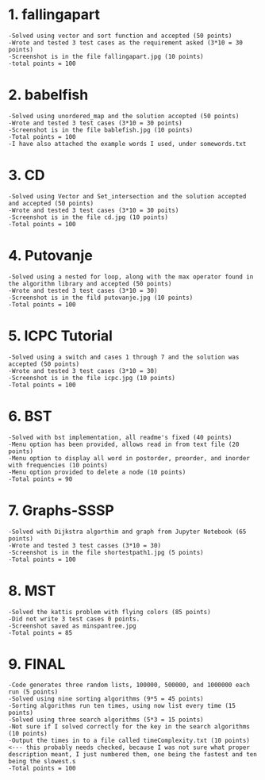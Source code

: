 # 1. fallingapart
    -Solved using vector and sort function and accepted (50 points)
    -Wrote and tested 3 test cases as the requirement asked (3*10 = 30 points)
    -Screenshot is in the file fallingapart.jpg (10 points)
    -total points = 100
# 2. babelfish
    -Solved using unordered_map and the solution accepted (50 points)
    -Wrote and tested 3 test cases (3*10 = 30 points)
    -Screenshot is in the file bablefish.jpg (10 points)
    -Total points = 100
    -I have also attached the example words I used, under somewords.txt
# 3. CD
    -Solved using Vector and Set_intersection and the solution accepted and accepted (50 points)
    -Wrote and tested 3 test cases (3*10 = 30 poits)
    -Screenshot is in the file cd.jpg (10 points)
    -Total points = 100
# 4. Putovanje
    -Solved using a nested for loop, along with the max operator found in the algorithm library and accepted (50 points)
    -Wrote and tested 3 test cases (3*10 = 30)
    -Screenshot is in the fild putovanje.jpg (10 points)
    -Total points = 100
# 5. ICPC Tutorial
    -Solved using a switch and cases 1 through 7 and the solution was accepted (50 points)
    -Wrote and tested 3 test cases (3*10 = 30)
    -Screenshot is in the file icpc.jpg (10 points)
    -Total points = 100
# 6. BST
    -Solved with bst implementation, all readme's fixed (40 points)
    -Menu option has been provided, allows read in from text file (20 points)
    -Menu option to display all word in postorder, preorder, and inorder with frequencies (10 points)
    -Menu option provided to delete a node (10 points)
    -Total points = 90
# 7. Graphs-SSSP
    -Solved with Dijkstra algorthim and graph from Jupyter Notebook (65 points)
    -Wrote and tested 3 test casses (3*10 = 30)
    -Screenshot is in the file shortestpath1.jpg (5 points)
    -Total points = 100
# 8. MST
    -Solved the kattis problem with flying colors (85 points)
    -Did not write 3 test cases 0 points.
    -Screenshot saved as minspantree.jpg
    -Total points = 85
# 9. FINAL
    -Code generates three random lists, 100000, 500000, and 1000000 each run (5 points)
    -Solved using nine sorting algorithms (9*5 = 45 points)
    -Sorting algorithms run ten times, using now list every time (15 points)
    -Solved using three search algorithms (5*3 = 15 points)
    -Not sure if I solved correctly for the key in the search algorithms (10 points)
    -Output the times in to a file called timeComplexity.txt (10 points) <--- this probably needs checked, because I was not sure what proper description meant, I just numbered them, one being the fastest and ten being the slowest.s
    -Total points = 100